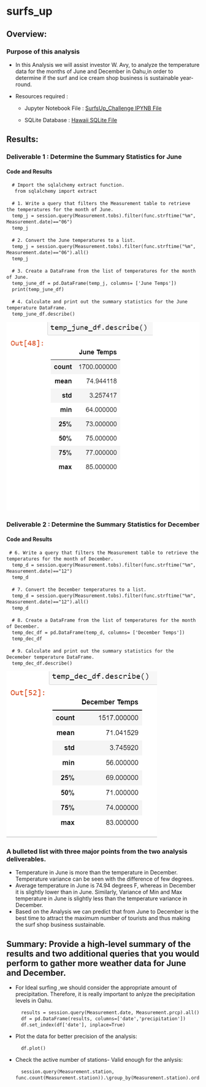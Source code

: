 # surfs_up
## Overview:
### Purpose of this analysis
 - In this Analysis we will assist investor W. Avy, to analyze the temperature data for the months of June and December in Oahu,in order to determine if the surf      and ice cream shop business is sustainable year-round.
 - Resources required : 
 
      - Jupyter Notebook File : [SurfsUp_Challenge IPYNB File](SurfsUp_Challenge.ipynb)
        
      - SQLite Database : [Hawaii SQLite File](hawaii.sqlite)

## Results: 
### Deliverable 1 : Determine the Summary Statistics for June
#### Code and Results
      # Import the sqlalchemy extract function.
       from sqlalchemy import extract

      # 1. Write a query that filters the Measurement table to retrieve the temperatures for the month of June. 
      temp_j = session.query(Measurement.tobs).filter(func.strftime("%m", Measurement.date)=="06")
      temp_j
      
      # 2. Convert the June temperatures to a list.
      temp_j = session.query(Measurement.tobs).filter(func.strftime("%m", Measurement.date)=="06").all()
      temp_j
      
      # 3. Create a DataFrame from the list of temperatures for the month of June. 
      temp_june_df = pd.DataFrame(temp_j, columns= ['June Temps'])
      print(temp_june_df)
      
      # 4. Calculate and print out the summary statistics for the June temperature DataFrame.
      temp_june_df.describe()
      
![Test Image](/Resources/June_Temps.png)

### Deliverable 2 : Determine the Summary Statistics for December
#### Code and Results

     # 6. Write a query that filters the Measurement table to retrieve the temperatures for the month of December.
      temp_d = session.query(Measurement.tobs).filter(func.strftime("%m", Measurement.date)=="12")
      temp_d
      
      # 7. Convert the December temperatures to a list.
      temp_d = session.query(Measurement.tobs).filter(func.strftime("%m", Measurement.date)=="12").all()
      temp_d
      
      # 8. Create a DataFrame from the list of temperatures for the month of December. 
      temp_dec_df = pd.DataFrame(temp_d, columns= ['December Temps'])
      temp_dec_df
      
      # 9. Calculate and print out the summary statistics for the Decemeber temperature DataFrame.
      temp_dec_df.describe()

![Test Image](/Resources/December_Temps.png)

### A bulleted list with three major points from the two analysis deliverables. 
   - Temperature in June is more than the temperature in December. Temperature variance can be seen with the difference of few degrees.
   - Average temperature in June is 74.94 degrees F, whereas in December it is slightly lower than in June. Similarly,  Variance of  Min and Max temperature in June      is slightly less than the temperature variance in December. 
   - Based on the Analysis we can predict that from June to December is the best time to attract the maximum number of tourists and thus making the surf shop            business sustainable.
  
## Summary: Provide a high-level summary of the results and two additional queries that you would perform to gather more weather data for June and December.
   - For Ideal surfing ,we should consider the appropriate amount of precipitation. Therefore, it is really important to anlyze the precipitation levels in Oahu.
   
           results = session.query(Measurement.date, Measurement.prcp).all()
           df = pd.DataFrame(results, columns=['date','precipitation'])
           df.set_index(df['date'], inplace=True)
   
   - Plot the data for better precision of the analysis:
   
           df.plot()
      
   - Check the active number of stations- Valid enough for the anlysis:
   
           session.query(Measurement.station, func.count(Measurement.station)).\group_by(Measurement.station).order_by(func.count(Measurement.station).desc()).all()
        
